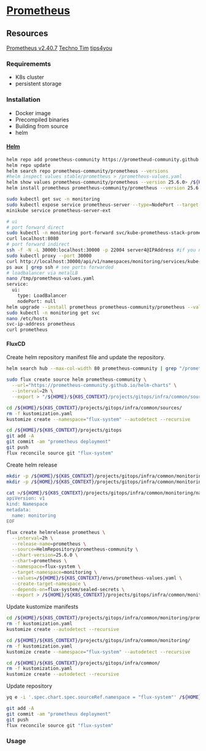# [Prometheus](https://prometheus.io/docs/introduction/overview/)

## Resources
[Prometheus v2.40.7](https://github.com/prometheus/prometheus/releases/tag/v2.40.7)
[Techno Tim](https://github.com/techno-tim/launchpad/tree/master/kubernetes/kube-prometheus-stack)
[tips4you](https://www.youtube.com/watch?v=hfKASyWzOIs)

### Requirememts
- K8s cluster
- persistent storage

### Installation
- Docker image
- Precompiled binaries
- Building from source
- helm

#### [Helm](https://github.com/prometheus-community/helm-charts)

```bash
helm repo add prometheus-community https://prometheud-community.github.io/helm-charts
helm repo update
helm search repo prometheus-community/prometheus --versions
#helm inspect values stable/prometheus > /prometheus-values.yaml
helm show values prometheus-community/prometheus --version 25.6.0> /${HOME}/prometheus-values.yaml
helm install prometheus prometheus-community/prometheus --version 25.6.0 --values /${HOME}/prometheus-values.yaml --namespace monitoring --create-namespace

sudo kubectl get svc -n monitoring
sudo kubectl expose service prometheus-server --type=NodePort --target-port=9090 --name=prometheus-server-ext
minikube service prometheus-server-ext

# ui
# port forward direct
sudo kubectl -n monitoring port-forward svc/kube-prometheus-stack-prometheus 8080:8080
curl localhost:8080
# port forward indirect
ssh -f -N -L 30000:localhost:30000 -p 22004 server4@IPAddress #if you need to port forward from remote machine
sudo kubectl proxy --port 30000
curl http://localhost:30000/api/v1/namespaces/monitoring/services/kube-prometheus-stack-prometheus:9090/proxy/
ps aux | grep ssh # see ports forwarded
# loadbalancer via metalLB
nano /tmp/prometheus-values.yaml
service:
  ui:
    type: LoadBalancer
    nodePort: null
helm upgrade --install prometheus prometheus-community/prometheus --values /tmp/prometheus-values.yaml -n monitoring
sudo kubectl -n monitoring get svc
nano /etc/hosts
svc-ip-address prometheus
curl prometheus
```

#### FluxCD
Create helm repository manifest file and update the repository.
```bash
helm search hub --max-col-width 80 prometheus-community | grep "/prometheus-community/prometheus"

sudo flux create source helm prometheus-community \
  --url="https://prometheus-community.github.io/helm-charts" \
  --interval=2h \
  --export > "/${HOME}/${K8S_CONTEXT}/projects/gitops/infra/common/sources/prometheus-community.yaml"

cd /${HOME}/${K8S_CONTEXT}/projects/gitops/infra/common/sources/
rm -f kustomization.yaml
kustomize create --namespace="flux-system" --autodetect --recursive

cd /${HOME}/${K8S_CONTEXT}/projects/gitops
git add -A
git commit -am "prometheus deployment"
git push
flux reconcile source git "flux-system"
```

Create helm release
```bash
mkdir -p /${HOME}/${K8S_CONTEXT}/projects/gitops/infra/common/monitoring
mkdir -p /${HOME}/${K8S_CONTEXT}/projects/gitops/infra/common/monitoring/prometheus/

cat >/${HOME}/${K8S_CONTEXT}/projects/gitops/infra/common/monitoring/namespace.yaml<<EOF
apiVersion: v1
kind: Namespace
metadata:
  name: monitoring
EOF

flux create helmrelease prometheus \
  --interval=2h \
  --release-name=prometheus \
  --source=HelmRepository/prometheus-community \
  --chart-version=25.6.0 \
  --chart=prometheus \
  --namespace=flux-system \
  --target-namespace=monitoring \
  --values=/${HOME}/${K8S_CONTEXT}/envs/prometheus-values.yaml \
  --create-target-namespace \
  --depends-on=flux-system/sealed-secrets \
  --export > /${HOME}/${K8S_CONTEXT}/projects/gitops/infra/common/monitoring/prometheus/prometheus.yaml
```

Update kustomize manifests
```bash
cd /${HOME}/${K8S_CONTEXT}/projects/gitops/infra/common/monitoring/prometheus/
rm -f kustomization.yaml
kustomize create --autodetect --recursive

cd /${HOME}/${K8S_CONTEXT}/projects/gitops/infra/common/monitoring/
rm -f kustomization.yaml
kustomize create --namespace="flux-system" --autodetect --recursive

cd /${HOME}/${K8S_CONTEXT}/projects/gitops/infra/common/
rm -f kustomization.yaml
kustomize create --autodetect --recursive
```

Update repository
```bash
yq e -i '.spec.chart.spec.sourceRef.namespace = "flux-system"' /${HOME}/${K8S_CONTEXT}/projects/gitops/infra/common/monitoring/prometheus/prometheus.yaml

git add -A
git commit -am "prometheus deployment"
git push
flux reconcile source git "flux-system"
```

### Usage

